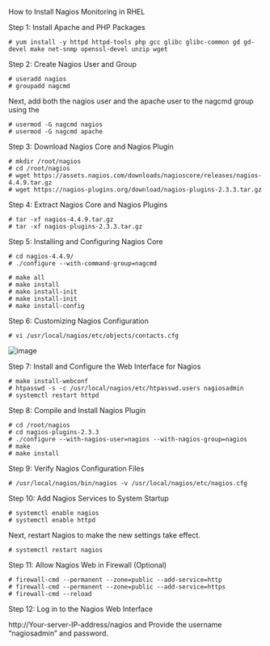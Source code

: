 How to Install Nagios Monitoring in RHEL

Step 1: Install Apache and PHP Packages

```
# yum install -y httpd httpd-tools php gcc glibc glibc-common gd gd-devel make net-snmp openssl-devel unzip wget

```


Step 2: Create Nagios User and Group

```
# useradd nagios
# groupadd nagcmd
```
Next, add both the nagios user and the apache user to the nagcmd group using the

```
# usermod -G nagcmd nagios
# usermod -G nagcmd apache
```

Step 3: Download Nagios Core and Nagios Plugin

```
# mkdir /root/nagios
# cd /root/nagios
# wget https://assets.nagios.com/downloads/nagioscore/releases/nagios-4.4.9.tar.gz
# wget https://nagios-plugins.org/download/nagios-plugins-2.3.3.tar.gz
```


Step 4: Extract Nagios Core and Nagios Plugins
```
# tar -xf nagios-4.4.9.tar.gz
# tar -xf nagios-plugins-2.3.3.tar.gz
```

Step 5: Installing and Configuring Nagios Core

```
# cd nagios-4.4.9/
# ./configure --with-command-group=nagcmd

# make all
# make install
# make install-init
# make install-init
# make install-config
```

Step 6: Customizing Nagios Configuration
```
# vi /usr/local/nagios/etc/objects/contacts.cfg
```
![image](https://github.com/kolleyvenkatesh/DevOpsNagios/assets/59635638/5b5193eb-62e1-4eda-ac34-3a3113aad04d)

Step 7: Install and Configure the Web Interface for Nagios
```
# make install-webconf
# htpasswd -s -c /usr/local/nagios/etc/htpasswd.users nagiosadmin
# systemctl restart httpd
```
Step 8: Compile and Install Nagios Plugin
```
# cd /root/nagios
# cd nagios-plugins-2.3.3
# ./configure --with-nagios-user=nagios --with-nagios-group=nagios
# make
# make install
```
Step 9: Verify Nagios Configuration Files
```
# /usr/local/nagios/bin/nagios -v /usr/local/nagios/etc/nagios.cfg
```
Step 10: Add Nagios Services to System Startup
```
# systemctl enable nagios
# systemctl enable httpd
```
Next, restart Nagios to make the new settings take effect.
```
# systemctl restart nagios
```
Step 11: Allow Nagios Web in Firewall (Optional)
```
# firewall-cmd --permanent --zone=public --add-service=http
# firewall-cmd --permanent --zone=public --add-service=https
# firewall-cmd --reload
```
Step 12: Log in to the Nagios Web Interface

http://Your-server-IP-address/nagios and Provide the username “nagiosadmin” and password.




